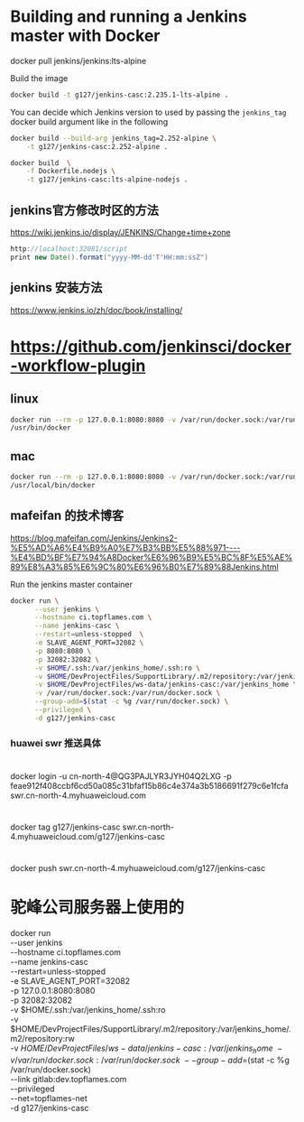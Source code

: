 # Building and running a Jenkins master with Docker

docker pull jenkins/jenkins:lts-alpine

Build the image
```bash
docker build -t g127/jenkins-casc:2.235.1-lts-alpine .
```

You can decide which Jenkins version to used by passing the `jenkins_tag` docker build argument like in the following
```bash
docker build --build-arg jenkins_tag=2.252-alpine \
    -t g127/jenkins-casc:2.252-alpine .

docker build  \
    -f Dockerfile.nodejs \
    -t g127/jenkins-casc:lts-alpine-nodejs .
```

## jenkins官方修改时区的方法
https://wiki.jenkins.io/display/JENKINS/Change+time+zone

```groovy 
http://localhost:32081/script
print new Date().format("yyyy-MM-dd'T'HH:mm:ssZ")
```

## jenkins 安装方法
https://www.jenkins.io/zh/doc/book/installing/

# https://github.com/jenkinsci/docker-workflow-plugin
## linux
```bash
docker run --rm -p 127.0.0.1:8080:8080 -v /var/run/docker.sock:/var/run/docker.sock --group-add=$(stat -c %g /var/run/docker.sock) jenkinsci/docker-workflow-demo
/usr/bin/docker
```
## mac
```bash
docker run --rm -p 127.0.0.1:8080:8080 -v /var/run/docker.sock:/var/run/docker.sock --group-add=$(stat -f %g /var/run/docker.sock) jenkinsci/docker-workflow-demo
/usr/local/bin/docker
```

## mafeifan 的技术博客
https://blog.mafeifan.com/Jenkins/Jenkins2-%E5%AD%A6%E4%B9%A0%E7%B3%BB%E5%88%971----%E4%BD%BF%E7%94%A8Docker%E6%96%B9%E5%BC%8F%E5%AE%89%E8%A3%85%E6%9C%80%E6%96%B0%E7%89%88Jenkins.html

Run the jenkins master container
```bash
docker run \
      --user jenkins \
      --hostname ci.topflames.com \
      --name jenkins-casc \
      --restart=unless-stopped  \
      -e SLAVE_AGENT_PORT=32082 \
      -p 8080:8080 \
      -p 32082:32082 \
      -v $HOME/.ssh:/var/jenkins_home/.ssh:ro \
      -v $HOME/DevProjectFiles/SupportLibrary/.m2/repository:/var/jenkins_home/.m2/repository:rw \
      -v $HOME/DevProjectFiles/ws-data/jenkins-casc:/var/jenkins_home \
      -v /var/run/docker.sock:/var/run/docker.sock \
      --group-add=$(stat -c %g /var/run/docker.sock) \
      --privileged \
      -d g127/jenkins-casc
```


###  huawei swr 推送具体
# 
docker login -u cn-north-4@QG3PAJLYR3JYH04Q2LXG -p feae912f408ccbf6cd50a085c31bfaf15b86c4e374a3b5186691f279c6e1fcfa swr.cn-north-4.myhuaweicloud.com

#
docker tag g127/jenkins-casc swr.cn-north-4.myhuaweicloud.com/g127/jenkins-casc

#
docker push swr.cn-north-4.myhuaweicloud.com/g127/jenkins-casc


# 驼峰公司服务器上使用的
docker run  \
      --user jenkins \
      --hostname ci.topflames.com \
      --name jenkins-casc \
      --restart=unless-stopped  \
      -e SLAVE_AGENT_PORT=32082 \
      -p 127.0.0.1:8080:8080 \
      -p 32082:32082 \
      -v $HOME/.ssh:/var/jenkins_home/.ssh:ro \
      -v $HOME/DevProjectFiles/SupportLibrary/.m2/repository:/var/jenkins_home/.m2/repository:rw \
      -v $HOME/DevProjectFiles/ws-data/jenkins-casc:/var/jenkins_home \
      -v /var/run/docker.sock:/var/run/docker.sock   \
      --group-add=$(stat -c %g /var/run/docker.sock) \
      --link gitlab:dev.topflames.com  \
      --privileged   \
      --net=topflames-net  \
      -d g127/jenkins-casc
